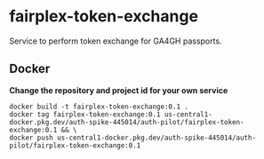 # fairplex-token-exchange

Service to perform token exchange for GA4GH passports.

## Docker

**Change the repository and project id for your own service**

```
docker build -t fairplex-token-exchange:0.1 .
docker tag fairplex-token-exchange:0.1 us-central1-docker.pkg.dev/auth-spike-445014/auth-pilot/fairplex-token-exchange:0.1 && \
docker push us-central1-docker.pkg.dev/auth-spike-445014/auth-pilot/fairplex-token-exchange:0.1
```